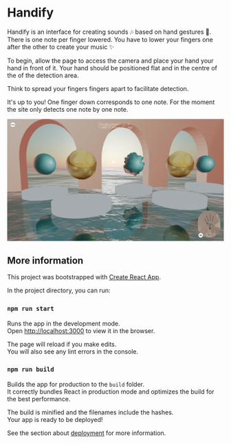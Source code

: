 # Handify

Handify is an interface for creating sounds 🎶 based on hand gestures 👋. There is one note per finger lowered. You have to lower your fingers one after the other to create your music ✨

To begin, allow the page to access the camera and place your hand your hand in front of it. Your hand should be positioned flat and in the centre of the of the detection area.

Think to spread your fingers fingers apart to facilitate detection.

It's up to you! One finger down corresponds to one note. For the moment the site only detects one note by one note.

![screenshot](screenshot.png)

## More information

This project was bootstrapped with [Create React App](https://github.com/facebook/create-react-app).

In the project directory, you can run:

### `npm run start`

Runs the app in the development mode.\
Open [http://localhost:3000](http://localhost:3000) to view it in the browser.

The page will reload if you make edits.\
You will also see any lint errors in the console.

### `npm run build`

Builds the app for production to the `build` folder.\
It correctly bundles React in production mode and optimizes the build for the best performance.

The build is minified and the filenames include the hashes.\
Your app is ready to be deployed!

See the section about [deployment](https://facebook.github.io/create-react-app/docs/deployment) for more information.
